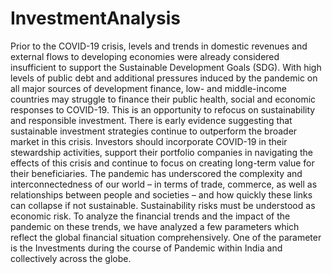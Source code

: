 # InvestmentAnalysis
Prior to the COVID-19 crisis, levels and trends in domestic revenues and external flows to developing economies were already considered insufficient to
support the Sustainable Development Goals (SDG). With high levels of public debt and additional pressures induced by the pandemic on all major sources of
development finance, low- and middle-income countries may struggle to finance their public health, social and economic responses to COVID-19.
This is an opportunity to refocus on sustainability and responsible investment. There is early evidence suggesting that sustainable investment strategies
continue to outperform the broader market in this crisis. Investors should incorporate COVID-19 in their stewardship activities, support their portfolio
companies in navigating the effects of this crisis and continue to focus on creating long-term value for their beneficiaries.
The pandemic has underscored the complexity and interconnectedness of our world – in terms of trade, commerce, as well as relationships between people
and societies – and how quickly these links can collapse if not sustainable. Sustainability risks must be understood as economic risk.
To analyze the financial trends and the impact of the pandemic on these trends, we have analyzed a few parameters which reflect the global financial situation comprehensively. 
One of the parameter is the Investments during the course of Pandemic within India and collectively across the globe.
